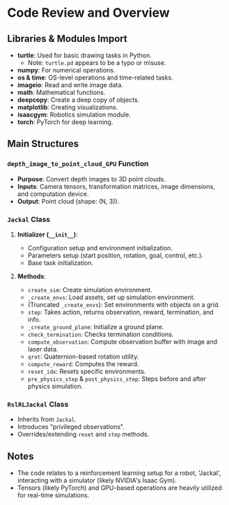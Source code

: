 # Code Review and Overview

## Libraries & Modules Import

- **turtle**: Used for basic drawing tasks in Python.
  * Note: `turtle.pd` appears to be a typo or misuse.
- **numpy**: For numerical operations.
- **os & time**: OS-level operations and time-related tasks.
- **imageio**: Read and write image data.
- **math**: Mathematical functions.
- **deepcopy**: Create a deep copy of objects.
- **matplotlib**: Creating visualizations.
- **isaacgym**: Robotics simulation module.
- **torch**: PyTorch for deep learning.

## Main Structures

### `depth_image_to_point_cloud_GPU` Function

- **Purpose**: Convert depth images to 3D point clouds.
- **Inputs**: Camera tensors, transformation matrices, image dimensions, and computation device.
- **Output**: Point cloud (shape: (N, 3)).

### `Jackal` Class

1. **Initializer (`__init__`)**:
   - Configuration setup and environment initialization.
   - Parameters setup (start position, rotation, goal, control, etc.).
   - Base task initialization.

2. **Methods**:
   - `create_sim`: Create simulation environment.
   - `_create_envs`: Load assets, set up simulation environment.
   - (Truncated `_create_envs`): Set environments with objects on a grid.
   - `step`: Takes action, returns observation, reward, termination, and info.
   - `_create_ground_plane`: Initialize a ground plane.
   - `check_termination`: Checks termination conditions.
   - `compute_observation`: Compute observation buffer with image and laser data.
   - `qrot`: Quaternion-based rotation utility.
   - `compute_reward`: Computes the reward.
   - `reset_idx`: Resets specific environments.
   - `pre_physics_step` & `post_physics_step`: Steps before and after physics simulation.

### `RslRLJackal` Class

- Inherits from `Jackal`.
- Introduces "privileged observations".
- Overrides/extending `reset` and `step` methods.

## Notes

- The code relates to a reinforcement learning setup for a robot, 'Jackal', interacting with a simulator (likely NVIDIA's Isaac Gym).
- Tensors (likely PyTorch) and GPU-based operations are heavily utilized for real-time simulations.
